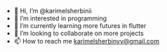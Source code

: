 - 👋 Hi, I’m @karimelsherbinii
- 👀 I’m interested in programming 
- 🌱 I’m currently learning more futures in flutter
- 💞️ I’m looking to collaborate on more projects 
- 📫 How to reach me karimelsherbinyy@gmail.com

<!---
karimelsherbinii/karimelsherbinii is a ✨ special ✨ repository because its `README.md` (this file) appears on your GitHub profile.
You can click the Preview link to take a look at your changes.
--->
